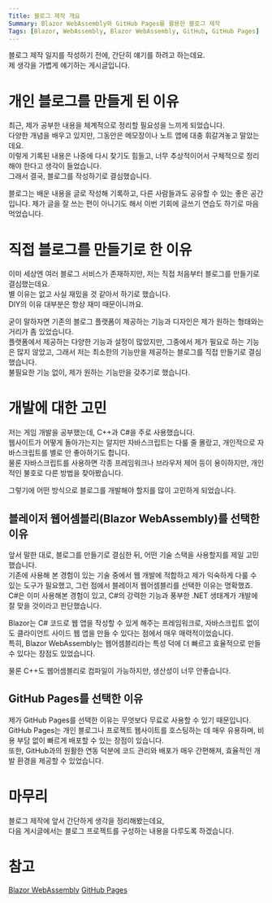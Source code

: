 ```yaml
---
Title: 블로그 제작 개요
Summary: Blazor WebAssembly와 GitHub Pages를 활용한 블로그 제작
Tags: [Blazor, WebAssembly, Blazor WebAssembly, GitHub, GitHub Pages]
---
```


블로그 제작 일지를 작성하기 전에, 간단히 얘기를 하려고 하는데요.  
제 생각을 가볍게 얘기하는 게시글입니다.

# 개인 블로그를 만들게 된 이유

최근, 제가 공부한 내용을 체계적으로 정리할 필요성을 느끼게 되었습니다.  
다양한 개념을 배우고 있지만, 그동안은 메모장이나 노트 앱에 대충 휘갈겨놓고 말았는데요.  
이렇게 기록된 내용은 나중에 다시 찾기도 힘들고, 너무 추상적이어서 구체적으로 정리해야 한다고 생각이 들었습니다.  
그래서 결국, 블로그를 작성하기로 결심했습니다.

블로그는 배운 내용을 글로 작성해 기록하고, 다른 사람들과도 공유할 수 있는 좋은 공간입니다. 
제가 글을 잘 쓰는 편이 아니기도 해서 이번 기회에 글쓰기 연습도 하기로 마음먹었습니다.  

# 직접 블로그를 만들기로 한 이유

이미 세상엔 여러 블로그 서비스가 존재하지만, 저는 직접 처음부터 블로그를 만들기로 결심했는데요.  
별 이유는 없고 사실 재밌을 것 같아서 하기로 했습니다.  
DIY의 이유 대부분은 항상 재미 때문이니까요.

굳이 말하자면 기존의 블로그 플랫폼이 제공하는 기능과 디자인은 제가 원하는 형태와는 거리가 좀 있었습니다.  
플랫폼에서 제공하는 다양한 기능과 설정이 많았지만, 그중에서 제가 필요로 하는 기능은 많지 않았고, 그래서 저는 최소한의 기능만을 제공하는 블로그를 직접 만들기로 결심했습니다.  
불필요한 기능 없이, 제가 원하는 기능만을 갖추기로 했습니다.

# 개발에 대한 고민

저는 게임 개발을 공부했는데, C++과 C#을 주로 사용했습니다.  
웹사이트가 어떻게 돌아가는지는 알지만 자바스크립트는 다룰 줄 몰랐고, 개인적으로 자바스크립트를 별로 안 좋아하기도 합니다.  
물론 자바스크립트를 사용하면 각종 프레임워크나 브라우저 제어 등이 용이하지만, 개인적인 불호로 다른 방법을 찾아봤습니다.

그렇기에 어떤 방식으로 블로그를 개발해야 할지를 많이 고민하게 되었습니다.

## 블레이저 웹어셈블리(Blazor WebAssembly)를 선택한 이유

앞서 말한 대로, 블로그를 만들기로 결심한 뒤, 어떤 기술 스택을 사용할지를 제일 고민했습니다.  
기존에 사용해 본 경험이 있는 기술 중에서 웹 개발에 적합하고 제가 익숙하게 다룰 수 있는 도구가 필요했고, 그런 점에서 블레이저 웹어셈블리를 선택한 이유는 명확했죠.  
C#은 이미 사용해본 경험이 있고, C#의 강력한 기능과 풍부한 .NET 생태계가 개발에 잘 맞을 것이라고 판단했습니다.

Blazor는 C# 코드로 웹 앱을 작성할 수 있게 해주는 프레임워크로, 자바스크립트 없이도 클라이언트 사이드 웹 앱을 만들 수 있다는 점에서 매우 매력적이었습니다.  
특히, Blazor WebAssembly는 웹어셈블리라는 특성 덕에 더 빠르고 효율적으로 만들 수 있다는 장점도 있었습니다.

물론 C++도 웹어셈블리로 컴파일이 가능하지만, 생산성이 너무 안좋습니다.

## GitHub Pages를 선택한 이유

제가 GitHub Pages를 선택한 이유는 무엇보다 무료로 사용할 수 있기 때문입니다.  
GitHub Pages는 개인 블로그나 프로젝트 웹사이트를 호스팅하는 데 매우 유용하며, 비용 부담 없이 빠르게 배포할 수 있는 장점이 있습니다.  
또한, GitHub과의 원활한 연동 덕분에 코드 관리와 배포가 매우 간편해져, 효율적인 개발 환경을 제공할 수 있었습니다.

# 마무리

블로그 제작에 앞서 간단하게 생각을 정리해봤는데요,  
다음 게시글에서는 블로그 프로젝트를 구성하는 내용을 다루도록 하겠습니다.

# 참고

[Blazor WebAssembly](https://dotnet.microsoft.com/ko-kr/apps/aspnet/web-apps/blazor)
[GitHub Pages](https://pages.github.com)
